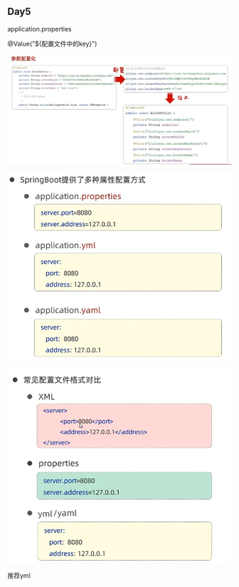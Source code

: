 ## Day5

application.properties

@Value("${配置文件中的key}")

![参数配置化](img/参数配置化.png)

![配置文件](img/配置文件.png)

![配置文件格式](img/配置文件格式.png)

推荐yml